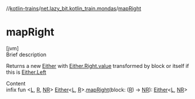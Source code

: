//[kotlin-trains](../index.md)/[net.lazy_bit.kotlin_train.mondas](index.md)/[mapRight](map-right.md)



# mapRight  
[jvm]  
Brief description  


Returns a new [Either](-either/index.md) with [Either.Right.value](-either/-right/index.md#net.lazy_bit.kotlin_train.mondas/Either.Right/value/#/PointingToDeclaration/) transformed by block or itself if this is [Either.Left](-either/-left/index.md)

  
Content  
infix fun <[L](map-right.md), [R](map-right.md), [NR](map-right.md)> [Either](-either/index.md)<[L](map-right.md), [R](map-right.md)>.[mapRight](map-right.md)(block: ([R](map-right.md)) -> [NR](map-right.md)): [Either](-either/index.md)<[L](map-right.md), [NR](map-right.md)>  



